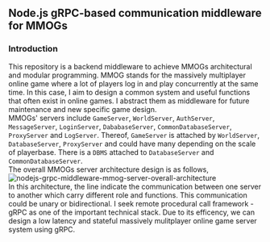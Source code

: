 ## Node.js gRPC-based communication middleware for MMOGs
### Introduction
This repository is a backend middleware to achieve MMOGs architectural and modular programming. MMOG stands for the massively multiplayer online game where a lot of players log in and play concurrently at the same time. In this case, I aim to design a common system and useful functions that often exist in online games. I abstract them as middleware for future maintenance and new specific game design.  
MMOGs' servers include `GameServer`, `WorldServer`, `AuthServer`, `MessageServer`, `LoginServer`, `DababaseServer`, `CommonDatabaseServer`, `ProxyServer` and `LogServer`. Thereof, `GameServer` is attached by `WorldServer`, `DatabaseServer`, `ProxyServer` and could have many depending on the scale of playerbase. There is a `DBMS` attached to `DatabaseServer` and `CommonDatabaseServer`.  
The overall MMOGs server architecture design is as follows,  
![nodejs-grpc-middleware-mmog-server-overall-architecture](https://github.com/cloudchentrial/nodejs-gRPC-middleware-mmog-server/assets/31240078/670e7721-6fba-46e0-b801-a4f1e8f6fb46)  
In this architecture, the line indicate the communication between one server to another which carry different role and functions. This communication could be unary or bidirectional. I seek remote procedural call framework - gRPC as one of the important technical stack. Due to its efficency, we can design a low latency and stateful massively mulitplayer online game server system using gRPC.  





